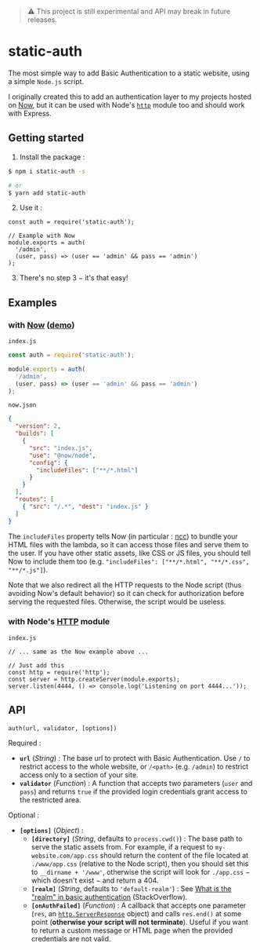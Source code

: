 > ⚠️ This project is still experimental and API may break in future releases.

# static-auth

The most simple way to add Basic Authentication to a static website, using a simple `Node.js` script.

I originally created this to add an authentication layer to my projects hosted on [Now](https://zeit.co/now), but it can be used with Node's [`http`](https://nodejs.org/api/http.html) module too and should work with Express.

## Getting started

1. Install the package :

```bash
$ npm i static-auth -s

# or
$ yarn add static-auth
```

2. Use it :

```node
const auth = require('static-auth');

// Example with Now
module.exports = auth(
  '/admin',
  (user, pass) => (user == 'admin' && pass == 'admin')
);
```

3. There's no step 3 − it's that easy!

## Examples

### with [Now](https://zeit.co/now) ([demo](https://now-basic-auth-node-static-auth.flawyte.now.sh/))

`index.js`
```js
const auth = require('static-auth');

module.exports = auth(
  '/admin',
  (user, pass) => (user == 'admin' && pass == 'admin')
);
```

`now.json`
```json
{
  "version": 2,
  "builds": [
    {
      "src": "index.js",
      "use": "@now/node",
      "config": {
        "includeFiles": ["**/*.html"]
      }
    }
  ],
  "routes": [
    { "src": "/.*", "dest": "index.js" }
  ]
}
```

The `includeFiles` property tells Now (in particular : [ncc](https://github.com/zeit/ncc)) to bundle your HTML files with the lambda, so it can access those files and serve them to the user. If you have other static assets, like CSS or JS files, you should tell Now to include them too (e.g. `"includeFiles": ["**/*.html", "**/*.css", "**/*.js"]`).

Note that we also redirect all the HTTP requests to the Node script (thus avoiding Now's default behavior) so it can check for authorization before serving the requested files. Otherwise, the script would be useless.

### with Node's [HTTP](https://nodejs.org/api/http.html) module

`index.js`
```node
// ... same as the Now example above ...

// Just add this
const http = require('http');
const server = http.createServer(module.exports);
server.listen(4444, () => console.log('Listening on port 4444...'));
```

## API

`auth(url, validator, [options])`

Required :
- **`url`** (*String*) : The base url to protect with Basic Authentication. Use `/` to restrict access to the whole website, or `/<path>` (e.g. `/admin`) to restrict access only to a section of your site.
- **`validator`** (*Function*) : A function that accepts two parameters (`user` and `pass`) and returns `true` if the provided login credentials grant access to the restricted area.

Optional :
- **`[options]`** (*Object*) :
  - **`[directory]`** (*String*, defaults to `process.cwd()`) : The base path to serve the static assets from. For example, if a request to `my-website.com/app.css` should return the content of the file located at `./www/app.css` (relative to the Node script), then you should set this to `__dirname + '/www'`, otherwise the script will look for `./app.css` − which doesn't exist − and return a 404.
  - **`[realm]`** (*String*, defaults to `'default-realm'`) : See [What is the "realm" in basic authentication](https://stackoverflow.com/questions/12701085/what-is-the-realm-in-basic-authentication) (StackOverflow).
  - **`[onAuthFailed]`** (*Function*) : A callback that accepts one parameter (`res`, an [`http.ServerResponse`](https://nodejs.org/api/http.html#http_class_http_serverresponse) object) and calls `res.end()` at some point (**otherwise your script will not terminate**). Useful if you want to return a custom message or HTML page when the provided credentials are not valid.
